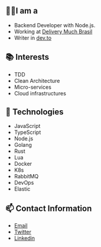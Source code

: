 ## ☝🏽I am a

- Backend Developer with Node.js.
- Working at [Delivery Much Brasil](https://www.deliverymuch.com.br)
- Writer in [dev.to](https://dev.to/jonatanlima)

## 📚 Interests

- TDD
- Clean Architecture
- Micro-services
- Cloud infrastructures

## 👾 Technologies

- JavaScript
- TypeScript
- Node.js
- Golang
- Rust
- Lua
- Docker
- K8s
- RabbitMQ
- DevOps
- Elastic

## 📫 Contact Information

- [Email](mailto:jotanlima@gmail.com)
- [Twitter](https://twitter.com/JonatanDSLima)
- [Linkedin](https://www.linkedin.com/in/jonatan-lima-977416102)

